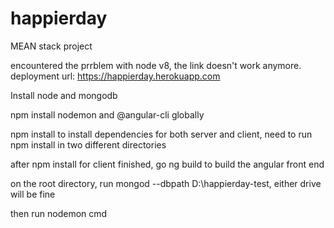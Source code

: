 # happierday

MEAN stack project

encountered the prrblem with node v8, the link doesn't work anymore.
deployment url: https://happierday.herokuapp.com

Install node and mongodb

npm install nodemon and @angular-cli globally

npm install to install dependencies for both server and client, need to run npm install in two different directories

after npm install for client finished, go ng build to build the angular front end

on the root directory, run mongod --dbpath D:\happierday-test, either drive will be fine

then run nodemon cmd
